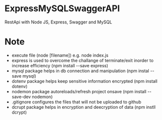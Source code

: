 # ExpressMySQLSwaggerAPI
RestApi with Node JS, Express, Swagger and MySQL

# Note
- execute file (node [filename]) e.g. node index.js
- express is used to overcome the challange of terminate/exit inorder to increase efficiency (npm install --save express)
- mysql package helps in db connection and manipulation (npm instal --save mysql)
- dotenv package helps keep sensitive information encrypted (npm install  dotenv)
- nodemon package autoreloads/refresh project onsave (npm install --save-dev nodemon)
- .gitignore configures the files that will not be uploaded to github
- dcrupt package helps in encryption and deecryption of data (npm instll dcrypt)